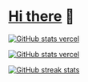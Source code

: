 # [Hi there](https://jiehuifang.github.io/) 👋

<!--
**jiehuifang/jiehuifang** is a ✨ _special_ ✨ repository because its `README.md` (this file) appears on your GitHub profile.

Here are some ideas to get you started:

- 🔭 I’m currently working on ...
- 🌱 I’m currently learning ...
- 👯 I’m looking to collaborate on ...
- 🤔 I’m looking for help with ...
- 💬 Ask me about ...
- 📫 How to reach me: ...
- 😄 Pronouns: ...
- ⚡ Fun fact: ...
-->

[![GitHub stats vercel](https://github-readme-stats.vercel.app/api?username=jiehuifang&count_private=true&show_icons=true&theme=tokyonight)](https://github.com/anuraghazra/github-readme-stats)

[![GitHub stats vercel](https://github-readme-stats.vercel.app/api/top-langs/?username=jiehuifang&theme=tokyonight)](https://github.com/anuraghazra/github-readme-stats)

[![GitHub streak stats](https://streak-stats.demolab.com/?user=DenverCoder1&theme=tokyonight)](https://github.com/DenverCoder1/github-readme-streak-stats)
